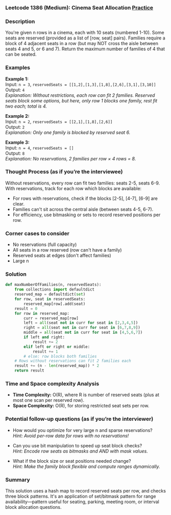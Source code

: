### Leetcode 1386 (Medium): Cinema Seat Allocation [Practice](https://leetcode.com/problems/cinema-seat-allocation)

### Description  
You're given n rows in a cinema, each with 10 seats (numbered 1-10). Some seats are reserved (provided as a list of [row, seat] pairs). Families require a block of 4 adjacent seats in a row (but may NOT cross the aisle between seats 4 and 5, or 6 and 7). Return the maximum number of families of 4 that can be seated.

### Examples  

**Example 1:**  
Input: `n = 3`, `reservedSeats = [[1,2],[1,3],[1,8],[2,6],[3,1],[3,10]]`  
Output: `4`  
*Explanation: Without restrictions, each row can fit 2 families. Reserved seats block some options, but here, only row 1 blocks one family, rest fit two each; total is 4.*

**Example 2:**  
Input: `n = 2`, `reservedSeats = [[2,1],[1,8],[2,6]]`  
Output: `2`  
*Explanation: Only one family is blocked by reserved seat 6.*

**Example 3:**  
Input: `n = 4`, `reservedSeats = []`  
Output: `8`  
*Explanation: No reservations, 2 families per row × 4 rows = 8.*

### Thought Process (as if you’re the interviewee)  
Without reservations, every row can fit two families: seats 2-5, seats 6-9. With reservations, track for each row which blocks are available:
- For rows with reservations, check if the blocks [2-5], [4-7], [6-9] are clear.
- Families can't sit across the central aisle (between seats 4-5, 6-7).
- For efficiency, use bitmasking or sets to record reserved positions per row.

### Corner cases to consider  
- No reservations (full capacity)
- All seats in a row reserved (row can't have a family)
- Reserved seats at edges (don't affect families)
- Large n

### Solution

```python
def maxNumberOfFamilies(n, reservedSeats):
    from collections import defaultdict
    reserved_map = defaultdict(set)
    for row, seat in reservedSeats:
        reserved_map[row].add(seat)
    result = 0
    for row in reserved_map:
        curr = reserved_map[row]
        left = all(seat not in curr for seat in [2,3,4,5])
        right = all(seat not in curr for seat in [6,7,8,9])
        middle = all(seat not in curr for seat in [4,5,6,7])
        if left and right:
            result += 2
        elif left or right or middle:
            result += 1
        # else: row blocks both families
    # Rows without reservations can fit 2 families each
    result += (n - len(reserved_map)) * 2
    return result
```

### Time and Space complexity Analysis  

- **Time Complexity:** O(R), where R is number of reserved seats (plus at most one scan per reserved row).
- **Space Complexity:** O(R), for storing restricted seat sets per row.


### Potential follow-up questions (as if you’re the interviewer)  

- How would you optimize for very large n and sparse reservations?  
  *Hint: Avoid per-row data for rows with no reservations!*

- Can you use bit manipulation to speed up seat block checks?  
  *Hint: Encode row seats as bitmasks and AND with mask values.*

- What if the block size or seat positions needed change?  
  *Hint: Make the family block flexible and compute ranges dynamically.*

### Summary
This solution uses a hash map to record reserved seats per row, and checks three block patterns. It's an application of set/bitmask pattern for range availability—pattern useful for seating, parking, meeting room, or interval block allocation questions.